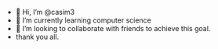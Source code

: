 - 👋 Hi, I’m @casim3 
- 🌱 I’m currently learning computer science
- 💞️ I’m looking to collaborate with friends to achieve this goal.
- thank you all.
<!---
casim34/casim34 is a ✨ special ✨ repository because its `README.md` (this file) appears on your GitHub profile.
You can click the Preview link to take a look at your changes.
--->      
